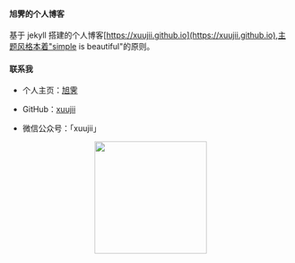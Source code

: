 #### 旭霁的个人博客

基于 jekyll 搭建的个人博客[https://xuujii.github.io](https://xuujii.github.io),主题风格本着"simple is beautiful"的原则。

#### 联系我
- 个人主页：[旭霁](https://xuujii.github.io)

* GitHub：[xuujii](https://github.com/xuujii)

* 微信公众号：「xuujii」

<div  align="center">
<img src="https://xuujii.github.io/images/wechart.jpg" width = "200" height = "200"/>
